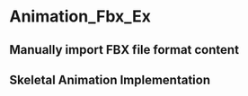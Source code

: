 # Animation_Fbx_Ex

## Manually import FBX file format content

## Skeletal Animation Implementation
